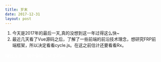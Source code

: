 ```yaml
---
title: 岁末
date: 2017-12-31
layout: post
---
```

1. 今天是2017年的最后一天,真的没想到这一年过得这么快~
2. 最近几天看了Vue源码之后，了解了一些前端的前沿技术理念，想研究FRP前端框架，所以决定看看cycle.js。在这之前估计还要看看Rx。

<div style="color: #fff;">赚钱太少，明年争取可以过40w.</div>